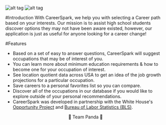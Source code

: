 ![alt tag](https://cloud.githubusercontent.com/assets/17285859/17949171/280d7fd6-6a22-11e6-8ca2-caa22f5b91a0.png)        ![alt tag](https://cloud.githubusercontent.com/assets/17285859/17949069/bcda5efa-6a21-11e6-98ea-ea218101f7e4.png)


#Introduction
With CareerSpark, we help you with selecting a Career path based on your interests. Our mission is to assist high school students discover options they may not have been aware existed, however, our application is just as useful for anyone looking for a career change!

#Features


* Based on a set of easy to answer questions, CareerSpark will suggest occupations that may be of interest of you.
* You can learn more about minimum education requirements & how to become one for your occupation of interest.
* See location quotient data across USA to get an idea of the job growth projections for a particular occupation.
* Save careers to a personal favorites list so you can compare.
* Discover all of the occupations in our database if you would like to explore outside of your personal recommendations.
* CareerSpark was developed in partnership with the White House's [Opportunity Project](http://opportunity.census.gov/) and [Bureau of Labor Statistics (BLS)](http://www.bls.gov/home.htm).

<p align="center"> 🐼 Team Panda 🐼</p>
